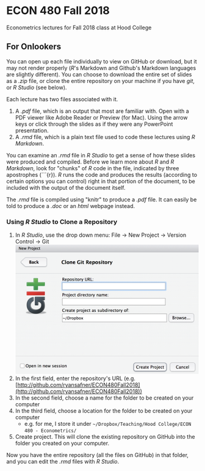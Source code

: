 # ECON 480 Fall 2018
Econometrics lectures for Fall 2018 class at Hood College

## For Onlookers

You can open up each file individually to view on GitHub or download, but it may not render properly (*R*'s Markdown and Github's Markdown languages are slightly different). You can choose to download the entire set of slides as a *.zip* file, or clone the entire repository on your machine if you have *git*, or *R Studio* (see below).

Each lecture has two files associated with it. 

1. A *.pdf* file, which is an output that most are familiar with. Open with a PDF viewer like Adobe Reader or Preview (for Mac). Using the arrow keys or click through the slides as if they were any PowerPoint presentation. 
2. A *.rmd* file, which is a plain text file used to code these lectures using *R Markdown*. 

You can examine an *.rmd* file in *R Studio* to get a sense of how these slides were produced and compiled. Before we learn more about *R* and *R Markdown*, look for "chunks" of *R* code in the file, indicated by three apostrophes (```{r}). *R* runs the code and produces the results (according to certain options you can control) right in that portion of the document, to be included with the output of the document itself. 

The *.rmd* file is compiled using "knitr" to produce a *.pdf* file. It can easily be told to produce a *.doc* or an *html* webpage instead. 

### Using *R Studio* to Clone a Repository

1. In *R Studio*, use the drop down menu: File -> New Project -> Version Control -> Git
![](gitrstudio.png)
2. In the first field, enter the repository's URL (e.g. [http://github.com/ryansafner/ECON480Fall2018](http://github.com/ryansafner/ECON480Fall2018))
3. In the second field, choose a name for the folder to be created on your computer
4. In the third field, choose a location for the folder to be created on your computer  
    - e.g. for me, I store it under `~/Dropbox/Teaching/Hood College/ECON 480 - Econometrics/`
5. Create project. This will clone the existing repository on GitHub into the folder you created on your computer. 

Now you have the entire repository (all the files on GitHub) in that folder, and you can edit the *.rmd* files with *R Studio*. 
